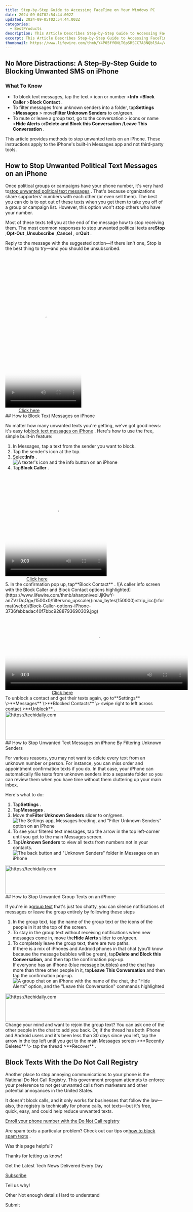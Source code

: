 ```yaml
---
title: Step-by-Step Guide to Accessing FaceTime on Your Windows PC
date: 2024-09-04T02:54:44.002Z
updated: 2024-09-05T02:54:44.002Z
categories:
  - BestProducts
description: This Article Describes Step-by-Step Guide to Accessing FaceTime on Your Windows PC
excerpt: This Article Describes Step-by-Step Guide to Accessing FaceTime on Your Windows PC
thumbnail: https://www.lifewire.com/thmb/Y4P05ff0NiT6pSRSCC7A3NQbl5A=/400x300/filters:no_upscale():max_bytes(150000):strip_icc():format(webp)/how-to-get-facetime-on-windows-946fd095d89a4cc1a698d0feea026051.jpg
---
```


## No More Distractions: A Step-By-Step Guide to Blocking Unwanted SMS on iPhone
### What To Know

* To block text messages, tap the text > icon or number >**Info** \>**Block Caller** \>**Block Contact** .
* To filter messages from unknown senders into a folder, tap**Settings** \>**Messages** \> move**Filter Unknown Senders** to on/green.
* To mute or leave a group text, go to the conversation > icons or name >**Hide Alerts** or**Delete and Block this Conversation** /**Leave This Conversation** .

 This article provides methods to stop unwanted texts on an iPhone. These instructions apply to the iPhone's built-in Messages app and not third-party tools.  

## How to Stop Unwanted Political Text Messages on an iPhone

 Once political groups or campaigns have your phone number, it's very hard to[stop unwanted political text messages](https://www.lifewire.com/how-to-stop-political-texts-4691829) . That's because organizations share supporters' numbers with each other (or even sell them). The best you can do is to opt out of these texts when you get them to take you off of a group or campaign list. However, this option won't stop others who have your number.

 Most of these texts tell you at the end of the message how to stop receiving them. The most common responses to stop unwanted political texts are**Stop** ,**Opt-Out** ,**Unsubscribe** ,**Cancel** , or**Quit** .

 Reply to the message with the suggested option—if there isn't one, Stop is the best thing to try—and you should be unsubscribed.

<!-- affiliate ads begin -->
<span id="1770776">
					<video width="240" height="480" style="cursor:pointer"
           poster="//a.impactradius-go.com/display-clicktoplayimage/1770776.png"
           onclick="if(!this.playClicked){this.play();this.setAttribute('controls',true);this.playClicked=true;}">
	   <source src="//a.impactradius-go.com/display-ad/20702-1770776">
	   <img src="//a.impactradius-go.com/display-clicktoplayimage/1770776.png" style="border: none; height: 100%; width: 100%; object-fit: contain">
	</video>
	<div style="width:150px;text-align:center"><a href="javascript:window.open(decodeURIComponent('https%3A%2F%2Ftokenmetrics.sjv.io%2Fc%2F5597632%2F1770776%2F20702'), '_blank');void(0);">Click here</a></div>
</span>
<img height="0" width="0" src="https://imp.pxf.io/i/5597632/1770776/20702" style="position:absolute;visibility:hidden;" border="0" />
<!-- affiliate ads end -->
## How to Block Text Messages on iPhone

 No matter how many unwanted texts you're getting, we've got good news: it's easy to[block text messages on iPhone](https://www.lifewire.com/block-text-messages-every-phone-and-carrier-4172380) . Here's how to use the free, simple built-in feature:

1. In Messages, tap a text from the sender you want to block.
2. Tap the sender's icon at the top.
3. Select**Info** .  
![A texter's icon and the info button on an iPhone](https://www.lifewire.com/thmb/P75NPpBTK_0vlrHu03pBRw_tAAg=/1500x0/filters:no_upscale():max_bytes(150000):strip_icc():format(webp)/Icon-and-Info-844223a1fe094d1dbed1b2c012e11592.jpg)
4. Tap**Block Caller** .
<!-- affiliate ads begin -->
<span id="1498635">
					<video width="320" height="320" style="cursor:pointer"
           poster="//a.impactradius-go.com/display-clicktoplayimage/1498635.png"
           onclick="if(!this.playClicked){this.play();this.setAttribute('controls',true);this.playClicked=true;}">
	   <source src="//a.impactradius-go.com/display-ad/17326-1498635">
	   <img src="//a.impactradius-go.com/display-clicktoplayimage/1498635.png" style="border: none; height: 100%; width: 100%; object-fit: contain">
	</video>
	<div style="width:200px;text-align:center"><a href="javascript:window.open(decodeURIComponent('https%3A%2F%2Fancheer.sjv.io%2Fc%2F5597632%2F1498635%2F17326'), '_blank');void(0);">Click here</a></div>
</span>
<img height="0" width="0" src="https://imp.pxf.io/i/5597632/1498635/17326" style="position:absolute;visibility:hidden;" border="0" />
<!-- affiliate ads end -->
5. In the confirmation pop up, tap**Block Contact** .  
![A caller info screen with the Block Caller and Block Contact options highlighted](https://www.lifewire.com/thmb/ahanpniveoIJjKlwY-anZVzDqOg=/1500x0/filters:no_upscale():max_bytes(150000):strip_icc():format(webp)/Block-Caller-options-iPhone-3736febbadac40f7bbc9288793690309.jpg)

<!-- affiliate ads begin -->
<span id="1983549">
					<video width="576" height="240" style="cursor:pointer"
           poster="//a.impactradius-go.com/display-clicktoplayimage/1983549.png"
           onclick="if(!this.playClicked){this.play();this.setAttribute('controls',true);this.playClicked=true;}">
	   <source src="//a.impactradius-go.com/display-ad/22993-1983549">
	   <img src="//a.impactradius-go.com/display-clicktoplayimage/1983549.png" style="border: none; height: 100%; width: 100%; object-fit: contain">
	</video>
	<div style="width:360px;text-align:center"><a href="javascript:window.open(decodeURIComponent('https%3A%2F%2Fhomestyler.sjv.io%2Fc%2F5597632%2F1983549%2F22993'), '_blank');void(0);">Click here</a></div>
</span>
<img height="0" width="0" src="https://imp.pxf.io/i/5597632/1983549/22993" style="position:absolute;visibility:hidden;" border="0" />
<!-- affiliate ads end -->
 To unblock a contact and get their texts again, go to**Settings** \>**Messages** \>**Blocked Contacts** \> swipe right to left across contact >**Unblock** .

<!-- affiliate ads begin -->
<a href="https://aligracehair.sjv.io/c/5597632/2027181/19272" target="_top" id="2027181">
  <img src="//a.impactradius-go.com/display-ad/19272-2027181" border="0" alt="https://techidaily.com" width="728" height="90"/>
</a>
<img height="0" width="0" src="https://aligracehair.sjv.io/i/5597632/2027181/19272" style="position:absolute;visibility:hidden;" border="0" />
<!-- affiliate ads end -->
## How to Stop Unwanted Text Messages on iPhone By Filtering Unknown Senders

 For various reasons, you may not want to delete every text from an unknown number or person. For instance, you can miss order and appointment confirmation texts if you do. In that case, your iPhone can automatically file texts from unknown senders into a separate folder so you can review them when you have time without them cluttering up your main inbox.

 Here's what to do:

1. Tap**Settings** .
2. Tap**Messages** .
3. Move the**Filter Unknown Senders** slider to on/green.  
![The Settings app, Messages heading, and "Filter Unknown Senders" option on an iPhone](https://www.lifewire.com/thmb/lCnQVucvmXcKMmnaksO8lqPmQJE=/1500x0/filters:no_upscale():max_bytes(150000):strip_icc():format(webp)/Filter-Unknown-Texts-ab03750ad3b2433fa5837828629871fc.jpg)
4. To see your filtered text messages, tap the arrow in the top left-corner until you get to the main Messages screen.
5. Tap**Unknown Senders** to view all texts from numbers not in your contacts.  
![The back button and "Unknown Senders" folder in Messages on an iPhone](https://www.lifewire.com/thmb/lyjFQaH6CejDFydiYQ4jJ9dyv2Q=/1500x0/filters:no_upscale():max_bytes(150000):strip_icc():format(webp)/Messages-filters-a02cdd8bbb4d48f7b705d997f0567522.jpg)

<!-- affiliate ads begin -->
<a href="https://laganoo.pxf.io/c/5597632/1657386/16446" target="_top" id="1657386">
  <img src="//a.impactradius-go.com/display-ad/16446-1657386" border="0" alt="https://techidaily.com" width="728" height="90"/>
</a>
<img height="0" width="0" src="https://laganoo.pxf.io/i/5597632/1657386/16446" style="position:absolute;visibility:hidden;" border="0" />
<!-- affiliate ads end -->
## How to Stop Unwanted Group Texts on an iPhone

 If you're in a[group text](https://www.lifewire.com/text-multiple-people-using-iphone-2000555) that's just too chatty, you can silence notifications of messages or leave the group entirely by following these steps

1. In the group text, tap the name of the group text or the icons of the people in it at the top of the screen.
2. To stay in the group text without receiving notifications when new messages come in, move the**Hide Alerts** slider to on/green.
3. To completely leave the group text, there are two paths.  
 If there is a mix of iPhones and Android phones in that chat (you'll know because the message bubbles will be green), tap**Delete and Block this Conversation,** and then tap the confirmation pop-up.  
 If everyone has an iPhone (blue message bubbles) and the chat has more than three other people in it, tap**Leave This Conversation** and then tap the confirmation pop-up.  
![A group chat on an iPhone with the name of the chat, the "Hide Alerts" option, and the "Leave this Conversation" commands highlighted](https://www.lifewire.com/thmb/HQ28TmHbL1M_I1yxXgoej2uiqFA=/1500x0/filters:no_upscale():max_bytes(150000):strip_icc():format(webp)/Group-Text-options-1eb1d9e175f1471ea3a04ef674873699.jpg)

<!-- affiliate ads begin -->
<a href="https://malaysia-healthcare-travel-council.pxf.io/c/5597632/1557747/17382" target="_top" id="1557747">
  <img src="//a.impactradius-go.com/display-ad/17382-1557747" border="0" alt="https://techidaily.com" width="728" height="90"/>
</a>
<img height="0" width="0" src="https://malaysia-healthcare-travel-council.pxf.io/i/5597632/1557747/17382" style="position:absolute;visibility:hidden;" border="0" />
<!-- affiliate ads end -->
 Change your mind and want to rejoin the group text? You can ask one of the other people in the chat to add you back. Or, if the thread has both iPhone and Android users and it's been less than 30 days since you left, tap the arrow in the top left until you get to the main Messages screen >**Recently Deleted** \> tap the thread >**Recover** .

## Block Texts With the Do Not Call Registry

 Another place to stop annoying communications to your phone is the National Do Not Call Registry. This government program attempts to enforce your preference to not get unwanted calls from marketers and other potential annoyances in the United States.

 It doesn't block calls, and it only works for businesses that follow the law—also, the registry is technically for phone calls, not texts—but it's free, quick, easy, and could help reduce unwanted texts.

[Enroll your phone number with the Do Not Call registry](https://www.donotcall.gov/)

 Are spam texts a particular problem? Check out our tips on[how to block spam texts](https://www.lifewire.com/stop-spam-texts-5071316) .

Was this page helpful?

Thanks for letting us know!

 Get the Latest Tech News Delivered Every Day

[Subscribe](https://www.lifewire.com/#)

Tell us why!

 Other  Not enough details  Hard to understand

 Submit

<ins class="adsbygoogle"
     style="display:block"
     data-ad-format="autorelaxed"
     data-ad-client="ca-pub-7571918770474297"
     data-ad-slot="1223367746"></ins>



<ins class="adsbygoogle"
     style="display:block"
     data-ad-client="ca-pub-7571918770474297"
     data-ad-slot="8358498916"
     data-ad-format="auto"
     data-full-width-responsive="true"></ins>


